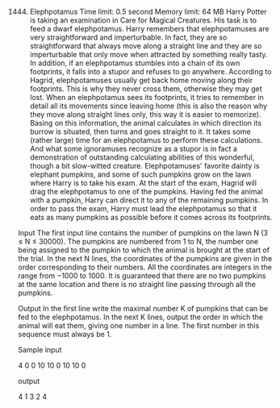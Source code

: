 1444. Elephpotamus
Time limit: 0.5 second
Memory limit: 64 MB
Harry Potter is taking an examination in Care for Magical Creatures. His task is to feed a dwarf elephpotamus. Harry remembers that elephpotamuses are very straightforward and imperturbable. In fact, they are so straightforward that always move along a straight line and they are so imperturbable that only move when attracted by something really tasty. In addition, if an elephpotamus stumbles into a chain of its own footprints, it falls into a stupor and refuses to go anywhere. According to Hagrid, elephpotamuses usually get back home moving along their footprints. This is why they never cross them, otherwise they may get lost. When an elephpotamus sees its footprints, it tries to remember in detail all its movements since leaving home (this is also the reason why they move along straight lines only, this way it is easier to memorize). Basing on this information, the animal calculates in which direction its burrow is situated, then turns and goes straight to it. It takes some (rather large) time for an elephpotamus to perform these calculations. And what some ignoramuses recognize as a stupor is in fact a demonstration of outstanding calculating abilities of this wonderful, though a bit slow-witted creature.
Elephpotamuses' favorite dainty is elephant pumpkins, and some of such pumpkins grow on the lawn where Harry is to take his exam. At the start of the exam, Hagrid will drag the elephpotamus to one of the pumpkins. Having fed the animal with a pumpkin, Harry can direct it to any of the remaining pumpkins. In order to pass the exam, Harry must lead the elephpotamus so that it eats as many pumpkins as possible before it comes across its footprints.

Input
The first input line contains the number of pumpkins on the lawn N (3 ≤ N ≤ 30000). The pumpkins are numbered from 1 to N, the number one being assigned to the pumpkin to which the animal is brought at the start of the trial. In the next N lines, the coordinates of the pumpkins are given in the order corresponding to their numbers. All the coordinates are integers in the range from −1000 to 1000. It is guaranteed that there are no two pumpkins at the same location and there is no straight line passing through all the pumpkins.

Output
In the first line write the maximal number K of pumpkins that can be fed to the elephpotamus. In the next K lines, output the order in which the animal will eat them, giving one number in a line. The first number in this sequence must always be 1.

Sample
input

4
0 0
10 10
0 10
10 0

output

4
1
3
2
4
